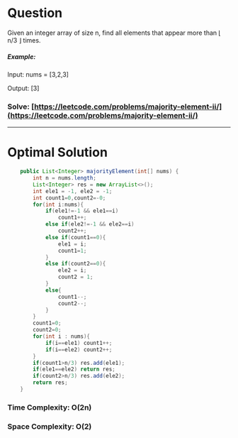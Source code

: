 # Question

Given an integer array of size n, find all elements that appear more than ⌊ n/3 ⌋ times.
 

##### Example:

Input: nums = [3,2,3]

Output: [3]

### Solve: [https://leetcode.com/problems/majority-element-ii/](https://leetcode.com/problems/majority-element-ii/)

***

# Optimal Solution


``` java
    public List<Integer> majorityElement(int[] nums) {
        int n = nums.length;
        List<Integer> res = new ArrayList<>();
        int ele1 = -1, ele2 = -1;
        int count1=0,count2=-0;
        for(int i:nums){
            if(ele1!=-1 && ele1==i)
                count1++;
            else if(ele2!=-1 && ele2==i)
                count2++;
            else if(count1==0){
                ele1 = i;
                count1=1;
            }
            else if(count2==0){
                ele2 = i;
                count2 = 1;
            }
            else{
                count1--;
                count2--;
            }
        }
        count1=0;
        count2=0;
        for(int i : nums){
            if(i==ele1) count1++;
            if(i==ele2) count2++;
        }
        if(count1>n/3) res.add(ele1);
        if(ele1==ele2) return res;
        if(count2>n/3) res.add(ele2);
        return res;
    }
```

### Time Complexity: O(2n)
### Space Complexity: O(2)
